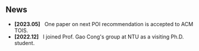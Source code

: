 ## News

* **[2023.05]** &nbsp; One paper on next POI recommendation is accepted to ACM TOIS. 
* **[2022.12]** &nbsp; I joined Prof. Gao Cong's group at NTU as a visiting Ph.D. student.